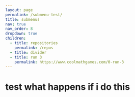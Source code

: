 ```yaml
---
layout: page
permalink: /submenu-test/
title: submenus
nav: true
nav_order: 8
dropdown: true
children:
  - title: repositories
    permalink: /repos
  - title: divider
  - title: run 3
    permalink: https://www.coolmathgames.com/0-run-3
---
```


# test what happens if i do this